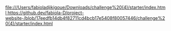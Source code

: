 [file:///Users/fabioladjikigoue/Downloads/challenge%20(4)/starter/index.html
](https://github.dev/fabiola-D/project-website-/blob/17eedfb14db4f82711cd4bcb17e5408f80057446/challenge%20(4)/starter/index.html)https://github.dev/fabiola-D/project-website-/blob/17eedfb14db4f82711cd4bcb17e5408f80057446/challenge%20(4)/starter/index.html
